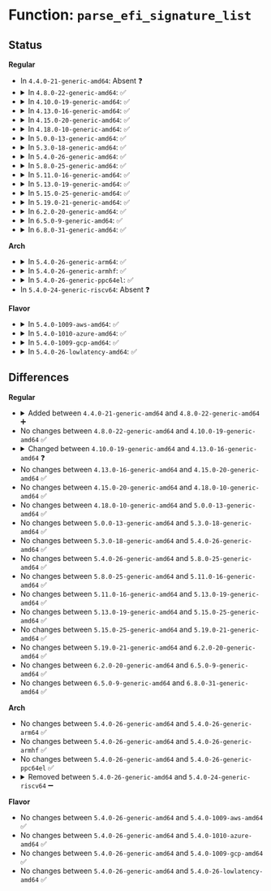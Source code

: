# Function: <code>parse_efi_signature_list</code>

## Status
<b>Regular</b>
<ul>
<li>
In <code>4.4.0-21-generic-amd64</code>: Absent ❓
</li>
<li>
<details>
<summary>In <code>4.8.0-22-generic-amd64</code>: ✅</summary>

```c
int parse_efi_signature_list(const void * data, size_t size, struct key * keyring)
```

```json
{
  "name": "parse_efi_signature_list",
  "collision_type": "Unique Global",
  "inline_type": "No",
  "funcs": [
    {
      "addr": 18446744071595382770,
      "name": "parse_efi_signature_list",
      "external": true,
      "loc": "crypto/asymmetric_keys/efi_parser.c:27",
      "file": "crypto/asymmetric_keys/efi_parser.c",
      "inline": "seen, unknown",
      "caller_inline": [],
      "caller_func": [
        "kernel/modsign_uefi.c:load_uefi_certs",
        "kernel/modsign_uefi.c:load_uefi_certs",
        "kernel/modsign_uefi.c:load_uefi_certs"
      ]
    }
  ],
  "symbols": [
    {
      "addr": 18446744071595382770,
      "name": "parse_efi_signature_list",
      "section": ".init.text",
      "bind": "STB_GLOBAL",
      "size": 484
    }
  ]
}
```
</details>
</li>
<li>
<details>
<summary>In <code>4.10.0-19-generic-amd64</code>: ✅</summary>

```c
int parse_efi_signature_list(const void * data, size_t size, struct key * keyring)
```

```json
{
  "name": "parse_efi_signature_list",
  "collision_type": "Unique Global",
  "inline_type": "No",
  "funcs": [
    {
      "addr": 18446744071595631106,
      "name": "parse_efi_signature_list",
      "external": true,
      "loc": "crypto/asymmetric_keys/efi_parser.c:27",
      "file": "crypto/asymmetric_keys/efi_parser.c",
      "inline": "seen, unknown",
      "caller_inline": [],
      "caller_func": [
        "kernel/modsign_uefi.c:load_uefi_certs",
        "kernel/modsign_uefi.c:load_uefi_certs",
        "kernel/modsign_uefi.c:load_uefi_certs"
      ]
    }
  ],
  "symbols": [
    {
      "addr": 18446744071595631106,
      "name": "parse_efi_signature_list",
      "section": ".init.text",
      "bind": "STB_GLOBAL",
      "size": 484
    }
  ]
}
```
</details>
</li>
<li>
<details>
<summary>In <code>4.13.0-16-generic-amd64</code>: ✅</summary>

```c
int parse_efi_signature_list(const char * source, const void * data, size_t size, efi_element_handler_t (*)(const efi_guid_t *) get_handler_for_guid)
```

```json
{
  "name": "parse_efi_signature_list",
  "collision_type": "Unique Global",
  "inline_type": "No",
  "funcs": [
    {
      "addr": 18446744071596464254,
      "name": "parse_efi_signature_list",
      "external": true,
      "loc": "certs/efi_parser.c:41",
      "file": "certs/efi_parser.c",
      "inline": "seen, unknown",
      "caller_inline": [],
      "caller_func": [
        "certs/load_uefi.c:load_uefi_certs",
        "certs/load_uefi.c:load_uefi_certs",
        "certs/load_uefi.c:load_uefi_certs"
      ]
    }
  ],
  "symbols": [
    {
      "addr": 18446744071596464254,
      "name": "parse_efi_signature_list",
      "section": ".init.text",
      "bind": "STB_GLOBAL",
      "size": 324
    }
  ]
}
```
</details>
</li>
<li>
<details>
<summary>In <code>4.15.0-20-generic-amd64</code>: ✅</summary>

```c
int parse_efi_signature_list(const char * source, const void * data, size_t size, efi_element_handler_t (*)(const efi_guid_t *) get_handler_for_guid)
```

```json
{
  "name": "parse_efi_signature_list",
  "collision_type": "Unique Global",
  "inline_type": "No",
  "funcs": [
    {
      "addr": 18446744071602791086,
      "name": "parse_efi_signature_list",
      "external": true,
      "loc": "certs/efi_parser.c:41",
      "file": "certs/efi_parser.c",
      "inline": "seen, unknown",
      "caller_inline": [],
      "caller_func": [
        "certs/load_uefi.c:load_uefi_certs",
        "certs/load_uefi.c:load_uefi_certs",
        "certs/load_uefi.c:load_uefi_certs"
      ]
    }
  ],
  "symbols": [
    {
      "addr": 18446744071602791086,
      "name": "parse_efi_signature_list",
      "section": ".init.text",
      "bind": "STB_GLOBAL",
      "size": 324
    }
  ]
}
```
</details>
</li>
<li>
<details>
<summary>In <code>4.18.0-10-generic-amd64</code>: ✅</summary>

```c
int parse_efi_signature_list(const char * source, const void * data, size_t size, efi_element_handler_t (*)(const efi_guid_t *) get_handler_for_guid)
```

```json
{
  "name": "parse_efi_signature_list",
  "collision_type": "Unique Global",
  "inline_type": "No",
  "funcs": [
    {
      "addr": 18446744071602964067,
      "name": "parse_efi_signature_list",
      "external": true,
      "loc": "certs/efi_parser.c:41",
      "file": "certs/efi_parser.c",
      "inline": "seen, unknown",
      "caller_inline": [],
      "caller_func": [
        "certs/load_uefi.c:load_uefi_certs",
        "certs/load_uefi.c:load_uefi_certs",
        "certs/load_uefi.c:load_uefi_certs"
      ]
    }
  ],
  "symbols": [
    {
      "addr": 18446744071602964067,
      "name": "parse_efi_signature_list",
      "section": ".init.text",
      "bind": "STB_GLOBAL",
      "size": 326
    }
  ]
}
```
</details>
</li>
<li>
<details>
<summary>In <code>5.0.0-13-generic-amd64</code>: ✅</summary>

```c
int parse_efi_signature_list(const char * source, const void * data, size_t size, efi_element_handler_t (*)(const efi_guid_t *) get_handler_for_guid)
```

```json
{
  "name": "parse_efi_signature_list",
  "collision_type": "Unique Global",
  "inline_type": "No",
  "funcs": [
    {
      "addr": 18446744071604762294,
      "name": "parse_efi_signature_list",
      "external": true,
      "loc": "certs/efi_parser.c:37",
      "file": "certs/efi_parser.c",
      "inline": "seen, unknown",
      "caller_inline": [],
      "caller_func": [
        "certs/load_uefi.c:load_uefi_certs",
        "certs/load_uefi.c:load_uefi_certs",
        "certs/load_uefi.c:load_uefi_certs",
        "security/integrity/platform_certs/load_uefi.c:load_uefi_certs",
        "security/integrity/platform_certs/load_uefi.c:load_uefi_certs",
        "security/integrity/platform_certs/load_uefi.c:load_uefi_certs"
      ]
    }
  ],
  "symbols": [
    {
      "addr": 18446744071604762294,
      "name": "parse_efi_signature_list",
      "section": ".init.text",
      "bind": "STB_GLOBAL",
      "size": 326
    }
  ]
}
```
</details>
</li>
<li>
<details>
<summary>In <code>5.3.0-18-generic-amd64</code>: ✅</summary>

```c
int parse_efi_signature_list(const char * source, const void * data, size_t size, efi_element_handler_t (*)(const efi_guid_t *) get_handler_for_guid)
```

```json
{
  "name": "parse_efi_signature_list",
  "collision_type": "Unique Global",
  "inline_type": "No",
  "funcs": [
    {
      "addr": 18446744071604965954,
      "name": "parse_efi_signature_list",
      "external": true,
      "loc": "security/integrity/platform_certs/efi_parser.c:37",
      "file": "security/integrity/platform_certs/efi_parser.c",
      "inline": "seen, unknown",
      "caller_inline": [],
      "caller_func": [
        "security/integrity/platform_certs/load_uefi.c:load_uefi_certs",
        "security/integrity/platform_certs/load_uefi.c:load_uefi_certs",
        "security/integrity/platform_certs/load_uefi.c:load_uefi_certs"
      ]
    }
  ],
  "symbols": [
    {
      "addr": 18446744071604965954,
      "name": "parse_efi_signature_list",
      "section": ".init.text",
      "bind": "STB_GLOBAL",
      "size": 345
    }
  ]
}
```
</details>
</li>
<li>
<details>
<summary>In <code>5.4.0-26-generic-amd64</code>: ✅</summary>

```c
int parse_efi_signature_list(const char * source, const void * data, size_t size, efi_element_handler_t (*)(const efi_guid_t *) get_handler_for_guid)
```

```json
{
  "name": "parse_efi_signature_list",
  "collision_type": "Unique Global",
  "inline_type": "No",
  "funcs": [
    {
      "addr": 18446744071605001775,
      "name": "parse_efi_signature_list",
      "external": true,
      "loc": "security/integrity/platform_certs/efi_parser.c:37",
      "file": "security/integrity/platform_certs/efi_parser.c",
      "inline": "seen, unknown",
      "caller_inline": [],
      "caller_func": [
        "security/integrity/platform_certs/load_uefi.c:load_uefi_certs",
        "security/integrity/platform_certs/load_uefi.c:load_uefi_certs",
        "security/integrity/platform_certs/load_uefi.c:load_uefi_certs"
      ]
    }
  ],
  "symbols": [
    {
      "addr": 18446744071605001775,
      "name": "parse_efi_signature_list",
      "section": ".init.text",
      "bind": "STB_GLOBAL",
      "size": 345
    }
  ]
}
```
</details>
</li>
<li>
<details>
<summary>In <code>5.8.0-25-generic-amd64</code>: ✅</summary>

```c
int parse_efi_signature_list(const char * source, const void * data, size_t size, efi_element_handler_t (*)(const efi_guid_t *) get_handler_for_guid)
```

```json
{
  "name": "parse_efi_signature_list",
  "collision_type": "Unique Global",
  "inline_type": "No",
  "funcs": [
    {
      "addr": 18446744071609282182,
      "name": "parse_efi_signature_list",
      "external": true,
      "loc": "security/integrity/platform_certs/efi_parser.c:37",
      "file": "security/integrity/platform_certs/efi_parser.c",
      "inline": "seen, unknown",
      "caller_inline": [],
      "caller_func": [
        "security/integrity/platform_certs/load_uefi.c:load_uefi_certs",
        "security/integrity/platform_certs/load_uefi.c:load_uefi_certs",
        "security/integrity/platform_certs/load_uefi.c:load_uefi_certs"
      ]
    }
  ],
  "symbols": [
    {
      "addr": 18446744071609282182,
      "name": "parse_efi_signature_list",
      "section": ".init.text",
      "bind": "STB_GLOBAL",
      "size": 318
    }
  ]
}
```
</details>
</li>
<li>
<details>
<summary>In <code>5.11.0-16-generic-amd64</code>: ✅</summary>

```c
int parse_efi_signature_list(const char * source, const void * data, size_t size, efi_element_handler_t (*)(const efi_guid_t *) get_handler_for_guid)
```

```json
{
  "name": "parse_efi_signature_list",
  "collision_type": "Unique Global",
  "inline_type": "No",
  "funcs": [
    {
      "addr": 18446744071612351155,
      "name": "parse_efi_signature_list",
      "external": true,
      "loc": "security/integrity/platform_certs/efi_parser.c:37",
      "file": "security/integrity/platform_certs/efi_parser.c",
      "inline": "seen, unknown",
      "caller_inline": [],
      "caller_func": [
        "security/integrity/platform_certs/load_uefi.c:load_uefi_certs",
        "security/integrity/platform_certs/load_uefi.c:load_uefi_certs",
        "security/integrity/platform_certs/load_uefi.c:load_moklist_certs",
        "security/integrity/platform_certs/load_uefi.c:load_moklist_certs"
      ]
    }
  ],
  "symbols": [
    {
      "addr": 18446744071612351155,
      "name": "parse_efi_signature_list",
      "section": ".init.text",
      "bind": "STB_GLOBAL",
      "size": 318
    }
  ]
}
```
</details>
</li>
<li>
<details>
<summary>In <code>5.13.0-19-generic-amd64</code>: ✅</summary>

```c
int parse_efi_signature_list(const char * source, const void * data, size_t size, efi_element_handler_t (*)(const efi_guid_t *) get_handler_for_guid)
```

```json
{
  "name": "parse_efi_signature_list",
  "collision_type": "Unique Global",
  "inline_type": "No",
  "funcs": [
    {
      "addr": 18446744071614492276,
      "name": "parse_efi_signature_list",
      "external": true,
      "loc": "security/integrity/platform_certs/efi_parser.c:37",
      "file": "security/integrity/platform_certs/efi_parser.c",
      "inline": "seen, unknown",
      "caller_inline": [],
      "caller_func": [
        "security/integrity/platform_certs/load_uefi.c:load_uefi_certs",
        "security/integrity/platform_certs/load_uefi.c:load_uefi_certs",
        "security/integrity/platform_certs/load_uefi.c:load_moklist_certs",
        "security/integrity/platform_certs/load_uefi.c:load_moklist_certs"
      ]
    }
  ],
  "symbols": [
    {
      "addr": 18446744071614492276,
      "name": "parse_efi_signature_list",
      "section": ".init.text",
      "bind": "STB_GLOBAL",
      "size": 350
    }
  ]
}
```
</details>
</li>
<li>
<details>
<summary>In <code>5.15.0-25-generic-amd64</code>: ✅</summary>

```c
int parse_efi_signature_list(const char * source, const void * data, size_t size, efi_element_handler_t (*)(const efi_guid_t *) get_handler_for_guid)
```

```json
{
  "name": "parse_efi_signature_list",
  "collision_type": "Unique Global",
  "inline_type": "No",
  "funcs": [
    {
      "addr": 18446744071615439462,
      "name": "parse_efi_signature_list",
      "external": true,
      "loc": "security/integrity/platform_certs/efi_parser.c:37",
      "file": "security/integrity/platform_certs/efi_parser.c",
      "inline": "seen, unknown",
      "caller_inline": [],
      "caller_func": [
        "security/integrity/platform_certs/load_uefi.c:load_uefi_certs",
        "security/integrity/platform_certs/load_uefi.c:load_uefi_certs",
        "security/integrity/platform_certs/load_uefi.c:load_moklist_certs",
        "security/integrity/platform_certs/load_uefi.c:load_moklist_certs"
      ]
    }
  ],
  "symbols": [
    {
      "addr": 18446744071615439462,
      "name": "parse_efi_signature_list",
      "section": ".init.text",
      "bind": "STB_GLOBAL",
      "size": 350
    }
  ]
}
```
</details>
</li>
<li>
<details>
<summary>In <code>5.19.0-21-generic-amd64</code>: ✅</summary>

```c
int parse_efi_signature_list(const char * source, const void * data, size_t size, efi_element_handler_t (*)(const efi_guid_t *) get_handler_for_guid)
```

```json
{
  "name": "parse_efi_signature_list",
  "collision_type": "Unique Global",
  "inline_type": "No",
  "funcs": [
    {
      "addr": 18446744071617237621,
      "name": "parse_efi_signature_list",
      "external": true,
      "loc": "security/integrity/platform_certs/efi_parser.c:37",
      "file": "security/integrity/platform_certs/efi_parser.c",
      "inline": "seen, unknown",
      "caller_inline": [],
      "caller_func": [
        "security/integrity/platform_certs/load_uefi.c:load_uefi_certs",
        "security/integrity/platform_certs/load_uefi.c:load_uefi_certs",
        "security/integrity/platform_certs/load_uefi.c:load_moklist_certs",
        "security/integrity/platform_certs/load_uefi.c:load_moklist_certs"
      ]
    }
  ],
  "symbols": [
    {
      "addr": 18446744071617237621,
      "name": "parse_efi_signature_list",
      "section": ".init.text",
      "bind": "STB_GLOBAL",
      "size": 336
    }
  ]
}
```
</details>
</li>
<li>
<details>
<summary>In <code>6.2.0-20-generic-amd64</code>: ✅</summary>

```c
int parse_efi_signature_list(const char * source, const void * data, size_t size, efi_element_handler_t (*)(const efi_guid_t *) get_handler_for_guid)
```

```json
{
  "name": "parse_efi_signature_list",
  "collision_type": "Unique Global",
  "inline_type": "No",
  "funcs": [
    {
      "addr": 18446744071627951552,
      "name": "parse_efi_signature_list",
      "external": true,
      "loc": "security/integrity/platform_certs/efi_parser.c:37",
      "file": "security/integrity/platform_certs/efi_parser.c",
      "inline": "seen, unknown",
      "caller_inline": [],
      "caller_func": [
        "security/integrity/platform_certs/load_uefi.c:load_uefi_certs",
        "security/integrity/platform_certs/load_uefi.c:load_uefi_certs",
        "security/integrity/platform_certs/load_uefi.c:load_moklist_certs",
        "security/integrity/platform_certs/load_uefi.c:load_moklist_certs"
      ]
    }
  ],
  "symbols": [
    {
      "addr": 18446744071627951552,
      "name": "parse_efi_signature_list",
      "section": ".init.text",
      "bind": "STB_GLOBAL",
      "size": 371
    }
  ]
}
```
</details>
</li>
<li>
<details>
<summary>In <code>6.5.0-9-generic-amd64</code>: ✅</summary>

```c
int parse_efi_signature_list(const char * source, const void * data, size_t size, efi_element_handler_t (*)(const efi_guid_t *) get_handler_for_guid)
```

```json
{
  "name": "parse_efi_signature_list",
  "collision_type": "Unique Global",
  "inline_type": "No",
  "funcs": [
    {
      "addr": 18446744071619714848,
      "name": "parse_efi_signature_list",
      "external": true,
      "loc": "security/integrity/platform_certs/efi_parser.c:37",
      "file": "security/integrity/platform_certs/efi_parser.c",
      "inline": "seen, unknown",
      "caller_inline": [],
      "caller_func": [
        "security/integrity/platform_certs/load_uefi.c:load_uefi_certs",
        "security/integrity/platform_certs/load_uefi.c:load_uefi_certs",
        "security/integrity/platform_certs/load_uefi.c:load_moklist_certs",
        "security/integrity/platform_certs/load_uefi.c:load_moklist_certs"
      ]
    }
  ],
  "symbols": [
    {
      "addr": 18446744071619714848,
      "name": "parse_efi_signature_list",
      "section": ".init.text",
      "bind": "STB_GLOBAL",
      "size": 371
    }
  ]
}
```
</details>
</li>
<li>
<details>
<summary>In <code>6.8.0-31-generic-amd64</code>: ✅</summary>

```c
int parse_efi_signature_list(const char * source, const void * data, size_t size, efi_element_handler_t (*)(const efi_guid_t *) get_handler_for_guid)
```

```json
{
  "name": "parse_efi_signature_list",
  "collision_type": "Unique Global",
  "inline_type": "No",
  "funcs": [
    {
      "addr": 18446744071622022112,
      "name": "parse_efi_signature_list",
      "external": true,
      "loc": "security/integrity/platform_certs/efi_parser.c:37",
      "file": "security/integrity/platform_certs/efi_parser.c",
      "inline": "seen, unknown",
      "caller_inline": [],
      "caller_func": [
        "security/integrity/platform_certs/load_uefi.c:load_uefi_certs",
        "security/integrity/platform_certs/load_uefi.c:load_uefi_certs",
        "security/integrity/platform_certs/load_uefi.c:load_moklist_certs",
        "security/integrity/platform_certs/load_uefi.c:load_moklist_certs"
      ]
    }
  ],
  "symbols": [
    {
      "addr": 18446744071622022112,
      "name": "parse_efi_signature_list",
      "section": ".init.text",
      "bind": "STB_GLOBAL",
      "size": 371
    }
  ]
}
```
</details>
</li>
</ul>
<b>Arch</b>
<ul>
<li>
<details>
<summary>In <code>5.4.0-26-generic-arm64</code>: ✅</summary>

```c
int parse_efi_signature_list(const char * source, const void * data, size_t size, efi_element_handler_t (*)(const efi_guid_t *) get_handler_for_guid)
```

```json
{
  "name": "parse_efi_signature_list",
  "collision_type": "Unique Global",
  "inline_type": "No",
  "funcs": [
    {
      "addr": 18446603336511046108,
      "name": "parse_efi_signature_list",
      "external": true,
      "loc": "security/integrity/platform_certs/efi_parser.c:37",
      "file": "security/integrity/platform_certs/efi_parser.c",
      "inline": "seen, unknown",
      "caller_inline": [],
      "caller_func": [
        "security/integrity/platform_certs/load_uefi.c:load_uefi_certs",
        "security/integrity/platform_certs/load_uefi.c:load_uefi_certs",
        "security/integrity/platform_certs/load_uefi.c:load_uefi_certs"
      ]
    }
  ],
  "symbols": [
    {
      "addr": 18446603336511046108,
      "name": "parse_efi_signature_list",
      "section": ".init.text",
      "bind": "STB_GLOBAL",
      "size": 352
    }
  ]
}
```
</details>
</li>
<li>
<details>
<summary>In <code>5.4.0-26-generic-armhf</code>: ✅</summary>

```c
int parse_efi_signature_list(const char * source, const void * data, size_t size, efi_element_handler_t (*)(const efi_guid_t *) get_handler_for_guid)
```

```json
{
  "name": "parse_efi_signature_list",
  "collision_type": "Unique Global",
  "inline_type": "No",
  "funcs": [
    {
      "addr": 3243527788,
      "name": "parse_efi_signature_list",
      "external": true,
      "loc": "security/integrity/platform_certs/efi_parser.c:37",
      "file": "security/integrity/platform_certs/efi_parser.c",
      "inline": "seen, unknown",
      "caller_inline": [],
      "caller_func": [
        "security/integrity/platform_certs/load_uefi.c:load_uefi_certs",
        "security/integrity/platform_certs/load_uefi.c:load_uefi_certs",
        "security/integrity/platform_certs/load_uefi.c:load_uefi_certs"
      ]
    }
  ],
  "symbols": [
    {
      "addr": 3243527788,
      "name": "parse_efi_signature_list",
      "section": ".init.text",
      "bind": "STB_GLOBAL",
      "size": 364
    }
  ]
}
```
</details>
</li>
<li>
<details>
<summary>In <code>5.4.0-26-generic-ppc64el</code>: ✅</summary>

```c
int parse_efi_signature_list(const char * source, const void * data, size_t size, efi_element_handler_t (*)(const efi_guid_t *) get_handler_for_guid)
```

```json
{
  "name": "parse_efi_signature_list",
  "collision_type": "Unique Global",
  "inline_type": "No",
  "funcs": [
    {
      "addr": 13835058055302721476,
      "name": "parse_efi_signature_list",
      "external": true,
      "loc": "security/integrity/platform_certs/efi_parser.c:37",
      "file": "security/integrity/platform_certs/efi_parser.c",
      "inline": "seen, unknown",
      "caller_inline": [],
      "caller_func": [
        "security/integrity/platform_certs/load_powerpc.c:load_powerpc_certs",
        "security/integrity/platform_certs/load_powerpc.c:load_powerpc_certs"
      ]
    }
  ],
  "symbols": [
    {
      "addr": 13835058055302721476,
      "name": "parse_efi_signature_list",
      "section": ".init.text",
      "bind": "STB_GLOBAL",
      "size": 428
    }
  ]
}
```
</details>
</li>
<li>
In <code>5.4.0-24-generic-riscv64</code>: Absent ❓
</li>
</ul>
<b>Flavor</b>
<ul>
<li>
<details>
<summary>In <code>5.4.0-1009-aws-amd64</code>: ✅</summary>

```c
int parse_efi_signature_list(const char * source, const void * data, size_t size, efi_element_handler_t (*)(const efi_guid_t *) get_handler_for_guid)
```

```json
{
  "name": "parse_efi_signature_list",
  "collision_type": "Unique Global",
  "inline_type": "No",
  "funcs": [
    {
      "addr": 18446744071604907235,
      "name": "parse_efi_signature_list",
      "external": true,
      "loc": "security/integrity/platform_certs/efi_parser.c:37",
      "file": "security/integrity/platform_certs/efi_parser.c",
      "inline": "seen, unknown",
      "caller_inline": [],
      "caller_func": [
        "security/integrity/platform_certs/load_uefi.c:load_uefi_certs",
        "security/integrity/platform_certs/load_uefi.c:load_uefi_certs",
        "security/integrity/platform_certs/load_uefi.c:load_uefi_certs"
      ]
    }
  ],
  "symbols": [
    {
      "addr": 18446744071604907235,
      "name": "parse_efi_signature_list",
      "section": ".init.text",
      "bind": "STB_GLOBAL",
      "size": 345
    }
  ]
}
```
</details>
</li>
<li>
<details>
<summary>In <code>5.4.0-1010-azure-amd64</code>: ✅</summary>

```c
int parse_efi_signature_list(const char * source, const void * data, size_t size, efi_element_handler_t (*)(const efi_guid_t *) get_handler_for_guid)
```

```json
{
  "name": "parse_efi_signature_list",
  "collision_type": "Unique Global",
  "inline_type": "No",
  "funcs": [
    {
      "addr": 18446744071604876287,
      "name": "parse_efi_signature_list",
      "external": true,
      "loc": "security/integrity/platform_certs/efi_parser.c:37",
      "file": "security/integrity/platform_certs/efi_parser.c",
      "inline": "seen, unknown",
      "caller_inline": [],
      "caller_func": [
        "security/integrity/platform_certs/load_uefi.c:load_uefi_certs",
        "security/integrity/platform_certs/load_uefi.c:load_uefi_certs",
        "security/integrity/platform_certs/load_uefi.c:load_uefi_certs"
      ]
    }
  ],
  "symbols": [
    {
      "addr": 18446744071604876287,
      "name": "parse_efi_signature_list",
      "section": ".init.text",
      "bind": "STB_GLOBAL",
      "size": 345
    }
  ]
}
```
</details>
</li>
<li>
<details>
<summary>In <code>5.4.0-1009-gcp-amd64</code>: ✅</summary>

```c
int parse_efi_signature_list(const char * source, const void * data, size_t size, efi_element_handler_t (*)(const efi_guid_t *) get_handler_for_guid)
```

```json
{
  "name": "parse_efi_signature_list",
  "collision_type": "Unique Global",
  "inline_type": "No",
  "funcs": [
    {
      "addr": 18446744071604984407,
      "name": "parse_efi_signature_list",
      "external": true,
      "loc": "security/integrity/platform_certs/efi_parser.c:37",
      "file": "security/integrity/platform_certs/efi_parser.c",
      "inline": "seen, unknown",
      "caller_inline": [],
      "caller_func": [
        "security/integrity/platform_certs/load_uefi.c:load_uefi_certs",
        "security/integrity/platform_certs/load_uefi.c:load_uefi_certs",
        "security/integrity/platform_certs/load_uefi.c:load_uefi_certs"
      ]
    }
  ],
  "symbols": [
    {
      "addr": 18446744071604984407,
      "name": "parse_efi_signature_list",
      "section": ".init.text",
      "bind": "STB_GLOBAL",
      "size": 345
    }
  ]
}
```
</details>
</li>
<li>
<details>
<summary>In <code>5.4.0-26-lowlatency-amd64</code>: ✅</summary>

```c
int parse_efi_signature_list(const char * source, const void * data, size_t size, efi_element_handler_t (*)(const efi_guid_t *) get_handler_for_guid)
```

```json
{
  "name": "parse_efi_signature_list",
  "collision_type": "Unique Global",
  "inline_type": "No",
  "funcs": [
    {
      "addr": 18446744071605005945,
      "name": "parse_efi_signature_list",
      "external": true,
      "loc": "security/integrity/platform_certs/efi_parser.c:37",
      "file": "security/integrity/platform_certs/efi_parser.c",
      "inline": "seen, unknown",
      "caller_inline": [],
      "caller_func": [
        "security/integrity/platform_certs/load_uefi.c:load_uefi_certs",
        "security/integrity/platform_certs/load_uefi.c:load_uefi_certs",
        "security/integrity/platform_certs/load_uefi.c:load_uefi_certs"
      ]
    }
  ],
  "symbols": [
    {
      "addr": 18446744071605005945,
      "name": "parse_efi_signature_list",
      "section": ".init.text",
      "bind": "STB_GLOBAL",
      "size": 345
    }
  ]
}
```
</details>
</li>
</ul>

## Differences
<b>Regular</b>
<ul>
<li>
<details>
<summary>Added between <code>4.4.0-21-generic-amd64</code> and <code>4.8.0-22-generic-amd64</code> ➕</summary>

```c
int parse_efi_signature_list(const void * data, size_t size, struct key * keyring)
```
</details>
</li>
<li>
No changes between <code>4.8.0-22-generic-amd64</code> and <code>4.10.0-19-generic-amd64</code> ✅
</li>
<li>
<details>
<summary>Changed between <code>4.10.0-19-generic-amd64</code> and <code>4.13.0-16-generic-amd64</code> ❓</summary>
<ul>
<li>
<b>Param added. </b>
<code>const char * source</code>
</li>
<li>
<b>Param added. </b>
<code>efi_element_handler_t (*)(const efi_guid_t *) get_handler_for_guid</code>
</li>
<li>
<b>Param removed. </b>
<code>struct key * keyring</code>
</li>
<li>
<b>Param reordered. </b>
<code>data, size, keyring</code> ➡️ <code>source, data, size, get_handler_for_guid</code>
</li>
</ul>
</details>
</li>
<li>
No changes between <code>4.13.0-16-generic-amd64</code> and <code>4.15.0-20-generic-amd64</code> ✅
</li>
<li>
No changes between <code>4.15.0-20-generic-amd64</code> and <code>4.18.0-10-generic-amd64</code> ✅
</li>
<li>
No changes between <code>4.18.0-10-generic-amd64</code> and <code>5.0.0-13-generic-amd64</code> ✅
</li>
<li>
No changes between <code>5.0.0-13-generic-amd64</code> and <code>5.3.0-18-generic-amd64</code> ✅
</li>
<li>
No changes between <code>5.3.0-18-generic-amd64</code> and <code>5.4.0-26-generic-amd64</code> ✅
</li>
<li>
No changes between <code>5.4.0-26-generic-amd64</code> and <code>5.8.0-25-generic-amd64</code> ✅
</li>
<li>
No changes between <code>5.8.0-25-generic-amd64</code> and <code>5.11.0-16-generic-amd64</code> ✅
</li>
<li>
No changes between <code>5.11.0-16-generic-amd64</code> and <code>5.13.0-19-generic-amd64</code> ✅
</li>
<li>
No changes between <code>5.13.0-19-generic-amd64</code> and <code>5.15.0-25-generic-amd64</code> ✅
</li>
<li>
No changes between <code>5.15.0-25-generic-amd64</code> and <code>5.19.0-21-generic-amd64</code> ✅
</li>
<li>
No changes between <code>5.19.0-21-generic-amd64</code> and <code>6.2.0-20-generic-amd64</code> ✅
</li>
<li>
No changes between <code>6.2.0-20-generic-amd64</code> and <code>6.5.0-9-generic-amd64</code> ✅
</li>
<li>
No changes between <code>6.5.0-9-generic-amd64</code> and <code>6.8.0-31-generic-amd64</code> ✅
</li>
</ul>
<b>Arch</b>
<ul>
<li>
No changes between <code>5.4.0-26-generic-amd64</code> and <code>5.4.0-26-generic-arm64</code> ✅
</li>
<li>
No changes between <code>5.4.0-26-generic-amd64</code> and <code>5.4.0-26-generic-armhf</code> ✅
</li>
<li>
No changes between <code>5.4.0-26-generic-amd64</code> and <code>5.4.0-26-generic-ppc64el</code> ✅
</li>
<li>
<details>
<summary>Removed between <code>5.4.0-26-generic-amd64</code> and <code>5.4.0-24-generic-riscv64</code> ➖</summary>

```c
int parse_efi_signature_list(const char * source, const void * data, size_t size, efi_element_handler_t (*)(const efi_guid_t *) get_handler_for_guid)
```
</details>
</li>
</ul>
<b>Flavor</b>
<ul>
<li>
No changes between <code>5.4.0-26-generic-amd64</code> and <code>5.4.0-1009-aws-amd64</code> ✅
</li>
<li>
No changes between <code>5.4.0-26-generic-amd64</code> and <code>5.4.0-1010-azure-amd64</code> ✅
</li>
<li>
No changes between <code>5.4.0-26-generic-amd64</code> and <code>5.4.0-1009-gcp-amd64</code> ✅
</li>
<li>
No changes between <code>5.4.0-26-generic-amd64</code> and <code>5.4.0-26-lowlatency-amd64</code> ✅
</li>
</ul>
